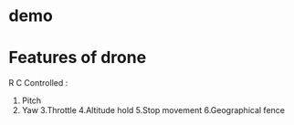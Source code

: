 # demo
# Features of drone
R C Controlled : 

1. Pitch 
2. Yaw
3.Throttle
4.Altitude hold
5.Stop movement
6.Geographical fence
